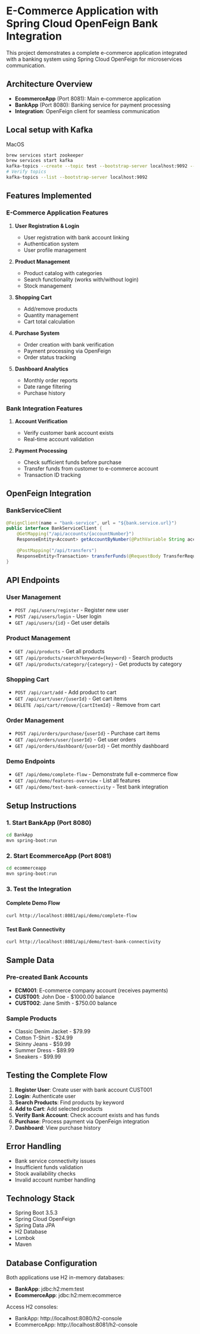 # E-Commerce Application with Spring Cloud OpenFeign Bank Integration

This project demonstrates a complete e-commerce application integrated with a banking system using Spring Cloud OpenFeign for microservices communication.

## Architecture Overview

- **EcommerceApp** (Port 8081): Main e-commerce application
- **BankApp** (Port 8080): Banking service for payment processing
- **Integration**: OpenFeign client for seamless communication

## Local setup with Kafka
MacOS
````bash
brew services start zookeeper
brew services start kafka
kafka-topics --create --topic test --bootstrap-server localhost:9092 --partitions 2 --replication-factor 1
# Verify topics
kafka-topics --list --bootstrap-server localhost:9092
````

## Features Implemented

### E-Commerce Application Features

1. **User Registration & Login**
   - User registration with bank account linking
   - Authentication system
   - User profile management

2. **Product Management**
   - Product catalog with categories
   - Search functionality (works with/without login)
   - Stock management

3. **Shopping Cart**
   - Add/remove products
   - Quantity management
   - Cart total calculation

4. **Purchase System**
   - Order creation with bank verification
   - Payment processing via OpenFeign
   - Order status tracking

5. **Dashboard Analytics**
   - Monthly order reports
   - Date range filtering
   - Purchase history

### Bank Integration Features

1. **Account Verification**
   - Verify customer bank account exists
   - Real-time account validation

2. **Payment Processing**
   - Check sufficient funds before purchase
   - Transfer funds from customer to e-commerce account
   - Transaction ID tracking

## OpenFeign Integration

### BankServiceClient
```java
@FeignClient(name = "bank-service", url = "${bank.service.url}")
public interface BankServiceClient {
    @GetMapping("/api/accounts/{accountNumber}")
    ResponseEntity<Account> getAccountByNumber(@PathVariable String accountNumber);
    
    @PostMapping("/api/transfers")
    ResponseEntity<Transaction> transferFunds(@RequestBody TransferRequest request);
}
```

## API Endpoints

### User Management
- `POST /api/users/register` - Register new user
- `POST /api/users/login` - User login
- `GET /api/users/{id}` - Get user details

### Product Management
- `GET /api/products` - Get all products
- `GET /api/products/search?keyword={keyword}` - Search products
- `GET /api/products/category/{category}` - Get products by category

### Shopping Cart
- `POST /api/cart/add` - Add product to cart
- `GET /api/cart/user/{userId}` - Get cart items
- `DELETE /api/cart/remove/{cartItemId}` - Remove from cart

### Order Management
- `POST /api/orders/purchase/{userId}` - Purchase cart items
- `GET /api/orders/user/{userId}` - Get user orders
- `GET /api/orders/dashboard/{userId}` - Get monthly dashboard

### Demo Endpoints
- `GET /api/demo/complete-flow` - Demonstrate full e-commerce flow
- `GET /api/demo/features-overview` - List all features
- `GET /api/demo/test-bank-connectivity` - Test bank integration

## Setup Instructions

### 1. Start BankApp (Port 8080)
```bash
cd BankApp
mvn spring-boot:run
```

### 2. Start EcommerceApp (Port 8081)
```bash
cd ecommerceapp
mvn spring-boot:run
```

### 3. Test the Integration

#### Complete Demo Flow
```bash
curl http://localhost:8081/api/demo/complete-flow
```

#### Test Bank Connectivity
```bash
curl http://localhost:8081/api/demo/test-bank-connectivity
```

## Sample Data

### Pre-created Bank Accounts
- **ECM001**: E-commerce company account (receives payments)
- **CUST001**: John Doe - $1000.00 balance
- **CUST002**: Jane Smith - $750.00 balance

### Sample Products
- Classic Denim Jacket - $79.99
- Cotton T-Shirt - $24.99
- Skinny Jeans - $59.99
- Summer Dress - $89.99
- Sneakers - $99.99

## Testing the Complete Flow

1. **Register User**: Create user with bank account CUST001
2. **Login**: Authenticate user
3. **Search Products**: Find products by keyword
4. **Add to Cart**: Add selected products
5. **Verify Bank Account**: Check account exists and has funds
6. **Purchase**: Process payment via OpenFeign integration
7. **Dashboard**: View purchase history

## Error Handling

- Bank service connectivity issues
- Insufficient funds validation
- Stock availability checks
- Invalid account number handling

## Technology Stack

- Spring Boot 3.5.3
- Spring Cloud OpenFeign
- Spring Data JPA
- H2 Database
- Lombok
- Maven

## Database Configuration

Both applications use H2 in-memory databases:
- **BankApp**: jdbc:h2:mem:test
- **EcommerceApp**: jdbc:h2:mem:ecommerce

Access H2 consoles:
- BankApp: http://localhost:8080/h2-console
- EcommerceApp: http://localhost:8081/h2-console
